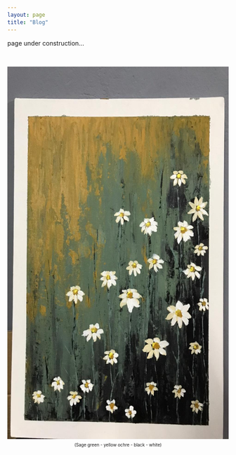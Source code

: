 ```yaml
---
layout: page
title: "Blog"
---
```


page under construction...


 &nbsp;    

<html>
  <body>
    <img width="600" height="850" src="/2021_lockdown.JPG" alt="painting1">
    <figcaption align = "center"><span style="font-size:0.7em;">(Sage green - yellow ochre - black - white)</span></figcaption>
  </body>
</html> 
